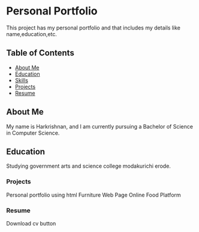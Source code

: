 # Personal Portfolio
This project has my personal portfolio and that includes my details like name,education,etc.

## Table of Contents
- [About Me](#about-Me)
- [Education](#Education)
- [Skills](#Skills)
- [Projects ](#Projects)
- [Resume](#Resume)

## About Me
My name is Harkrishnan, and I am currently pursuing a Bachelor of Science in Computer Science.

## Education
Studying government arts and science college modakurichi erode.

### Projects
Personal portfolio using html 
Furniture Web Page
Online Food Platform

### Resume
Download cv button


